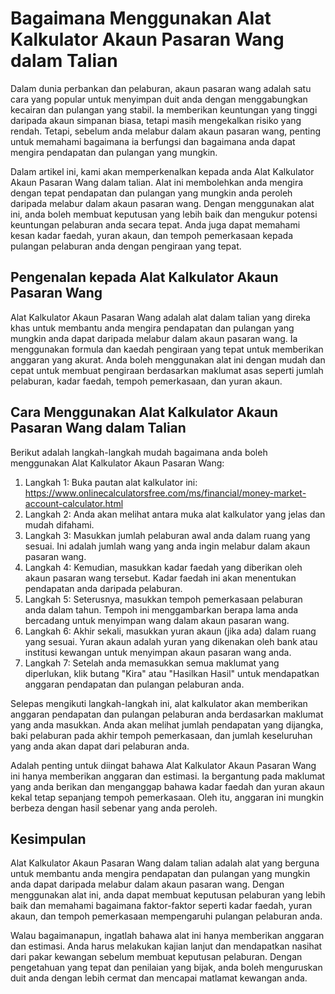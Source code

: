 Bagaimana Menggunakan Alat Kalkulator Akaun Pasaran Wang dalam Talian
=====================================================================

Dalam dunia perbankan dan pelaburan, akaun pasaran wang adalah satu cara yang popular untuk menyimpan duit anda dengan menggabungkan kecairan dan pulangan yang stabil. Ia memberikan keuntungan yang tinggi daripada akaun simpanan biasa, tetapi masih mengekalkan risiko yang rendah. Tetapi, sebelum anda melabur dalam akaun pasaran wang, penting untuk memahami bagaimana ia berfungsi dan bagaimana anda dapat mengira pendapatan dan pulangan yang mungkin.

Dalam artikel ini, kami akan memperkenalkan kepada anda Alat Kalkulator Akaun Pasaran Wang dalam talian. Alat ini membolehkan anda mengira dengan tepat pendapatan dan pulangan yang mungkin anda peroleh daripada melabur dalam akaun pasaran wang. Dengan menggunakan alat ini, anda boleh membuat keputusan yang lebih baik dan mengukur potensi keuntungan pelaburan anda secara tepat. Anda juga dapat memahami kesan kadar faedah, yuran akaun, dan tempoh pemerkasaan kepada pulangan pelaburan anda dengan pengiraan yang tepat.

Pengenalan kepada Alat Kalkulator Akaun Pasaran Wang
----------------------------------------------------

Alat Kalkulator Akaun Pasaran Wang adalah alat dalam talian yang direka khas untuk membantu anda mengira pendapatan dan pulangan yang mungkin anda dapat daripada melabur dalam akaun pasaran wang. Ia menggunakan formula dan kaedah pengiraan yang tepat untuk memberikan anggaran yang akurat. Anda boleh menggunakan alat ini dengan mudah dan cepat untuk membuat pengiraan berdasarkan maklumat asas seperti jumlah pelaburan, kadar faedah, tempoh pemerkasaan, dan yuran akaun.

Cara Menggunakan Alat Kalkulator Akaun Pasaran Wang dalam Talian
----------------------------------------------------------------

Berikut adalah langkah-langkah mudah bagaimana anda boleh menggunakan Alat Kalkulator Akaun Pasaran Wang:

1. Langkah 1: Buka pautan alat kalkulator ini: <https://www.onlinecalculatorsfree.com/ms/financial/money-market-account-calculator.html>
2. Langkah 2: Anda akan melihat antara muka alat kalkulator yang jelas dan mudah difahami.
3. Langkah 3: Masukkan jumlah pelaburan awal anda dalam ruang yang sesuai. Ini adalah jumlah wang yang anda ingin melabur dalam akaun pasaran wang.
4. Langkah 4: Kemudian, masukkan kadar faedah yang diberikan oleh akaun pasaran wang tersebut. Kadar faedah ini akan menentukan pendapatan anda daripada pelaburan.
5. Langkah 5: Seterusnya, masukkan tempoh pemerkasaan pelaburan anda dalam tahun. Tempoh ini menggambarkan berapa lama anda bercadang untuk menyimpan wang dalam akaun pasaran wang.
6. Langkah 6: Akhir sekali, masukkan yuran akaun (jika ada) dalam ruang yang sesuai. Yuran akaun adalah yuran yang dikenakan oleh bank atau institusi kewangan untuk menyimpan akaun pasaran wang anda.
7. Langkah 7: Setelah anda memasukkan semua maklumat yang diperlukan, klik butang "Kira" atau "Hasilkan Hasil" untuk mendapatkan anggaran pendapatan dan pulangan pelaburan anda.

Selepas mengikuti langkah-langkah ini, alat kalkulator akan memberikan anggaran pendapatan dan pulangan pelaburan anda berdasarkan maklumat yang anda masukkan. Anda akan melihat jumlah pendapatan yang dijangka, baki pelaburan pada akhir tempoh pemerkasaan, dan jumlah keseluruhan yang anda akan dapat dari pelaburan anda.

Adalah penting untuk diingat bahawa Alat Kalkulator Akaun Pasaran Wang ini hanya memberikan anggaran dan estimasi. Ia bergantung pada maklumat yang anda berikan dan menganggap bahawa kadar faedah dan yuran akaun kekal tetap sepanjang tempoh pemerkasaan. Oleh itu, anggaran ini mungkin berbeza dengan hasil sebenar yang anda peroleh.

Kesimpulan
----------

Alat Kalkulator Akaun Pasaran Wang dalam talian adalah alat yang berguna untuk membantu anda mengira pendapatan dan pulangan yang mungkin anda dapat daripada melabur dalam akaun pasaran wang. Dengan menggunakan alat ini, anda dapat membuat keputusan pelaburan yang lebih baik dan memahami bagaimana faktor-faktor seperti kadar faedah, yuran akaun, dan tempoh pemerkasaan mempengaruhi pulangan pelaburan anda.

Walau bagaimanapun, ingatlah bahawa alat ini hanya memberikan anggaran dan estimasi. Anda harus melakukan kajian lanjut dan mendapatkan nasihat dari pakar kewangan sebelum membuat keputusan pelaburan. Dengan pengetahuan yang tepat dan penilaian yang bijak, anda boleh menguruskan duit anda dengan lebih cermat dan mencapai matlamat kewangan anda.
